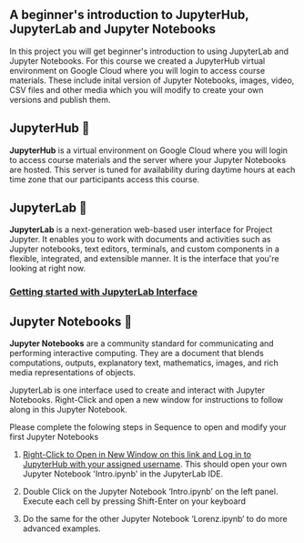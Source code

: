 ## A beginner's introduction to JupyterHub, JupyterLab and Jupyter Notebooks

In this project you will get beginner's introduction to using JupyterLab and Jupyter Notebooks. For this course we created a JupyterHub virtual environment on Google Cloud where you will login to access course materials. These include inital version of Jupyter Notebooks, images, video, CSV files and other media which you will modify to create your own versions and publish them.

## JupyterHub 🧪

**JupyterHub** is a virtual environment on Google Cloud where you will login to access course materials and the server where your Jupyter Notebooks are hosted. This server is tuned for availability during daytime hours at each time zone that our participants access this course.

## JupyterLab 🧪

**JupyterLab** is a next-generation web-based user interface for Project Jupyter. It enables you to work with documents and activities such as Jupyter notebooks, text editors, terminals, and custom components in a flexible, integrated, and extensible manner. It is the interface that you're looking at right now.  

### [Getting started with JupyterLab Interface](https://jupyterlab.readthedocs.io/en/stable/user/interface.html)

## Jupyter Notebooks 📓

**Jupyter Notebooks** are a community standard for communicating and performing interactive computing. They are a document that blends computations, outputs, explanatory text, mathematics, images, and rich media representations of objects.

JupyterLab is one interface used to create and interact with Jupyter Notebooks. Right-Click and open a new window for instructions to follow along in this Jupyter Notebook.

Please complete the folowing steps in Sequence to open and modify your first Jupyter Notebooks

1. [Right-Click to Open in New Window on this link and Log in to JupyterHub with your assigned username](https://bushastrolab.com/hub/user-redirect/git-pull?repo=https%3A%2F%2Fgithub.com%2Fdrunarayan%2Fpython4astronomy&branch=gh-pages&urlpath=lab%2Ftree%2Fpython4astronomy%2Fbasics_jupyterlab_notebook%2FIntro.ipynb). This should open your own Jupyter Notebook 'Intro.ipynb' in the JupyterLab IDE.

2. Double Click on the Jupyter Notebook ‘Intro.ipynb’ on the left panel. Execute each cell by pressing Shift-Enter on your keyboard

3. Do the same for the other Jupyter Notebook ‘Lorenz.ipynb’ to do more advanced examples.
